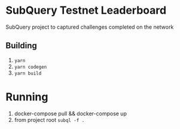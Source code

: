 # SubQuery Testnet Leaderboard

SubQuery project to captured challenges completed on the network

## Building

1) `yarn`
2) `yarn codegen`
3) `yarn build`

# Running

1) docker-compose pull && docker-compose up
2) from project root `subql -f .`
